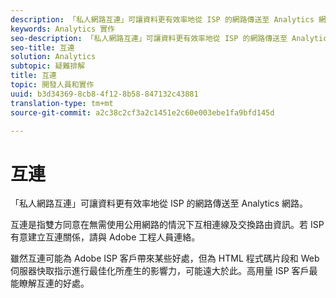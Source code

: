 ```yaml
---
description: 「私人網路互連」可讓資料更有效率地從 ISP 的網路傳送至 Analytics 網路。
keywords: Analytics 實作
seo-description: 「私人網路互連」可讓資料更有效率地從 ISP 的網路傳送至 Analytics 網路。
seo-title: 互連
solution: Analytics
subtopic: 疑難排解
title: 互連
topic: 開發人員和實作
uuid: b3d34369-8cb8-4f12-8b58-847132c43881
translation-type: tm+mt
source-git-commit: a2c38c2cf3a2c1451e2c60e003ebe1fa9bfd145d

---
```



# 互連

「私人網路互連」可讓資料更有效率地從 ISP 的網路傳送至 Analytics 網路。

互連是指雙方同意在無需使用公用網路的情況下互相連線及交換路由資訊。若 ISP 有意建立互連關係，請與 Adobe 工程人員連絡。

雖然互連可能為 Adobe ISP 客戶帶來某些好處，但為 HTML 程式碼片段和 Web 伺服器快取指示進行最佳化所產生的影響力，可能遠大於此。高用量 ISP 客戶最能瞭解互連的好處。
